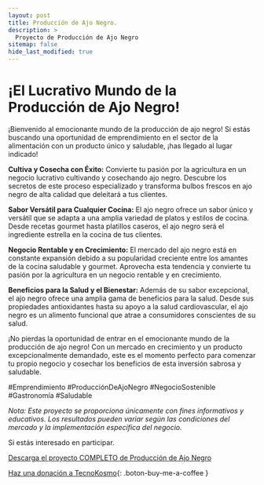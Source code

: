 ```yaml
---
layout: post
title: Producción de Ajo Negro.
description: >
  Proyecto de Producción de Ajo Negro
sitemap: false
hide_last_modified: true
---
```


# ¡El Lucrativo Mundo de la Producción de Ajo Negro!

¡Bienvenido al emocionante mundo de la producción de ajo negro! Si estás buscando una oportunidad de emprendimiento en el sector de la alimentación con un producto único y saludable, ¡has llegado al lugar indicado!

**Cultiva y Cosecha con Éxito:**
Convierte tu pasión por la agricultura en un negocio lucrativo cultivando y cosechando ajo negro. Descubre los secretos de este proceso especializado y transforma bulbos frescos en ajo negro de alta calidad que deleitará a tus clientes.

**Sabor Versátil para Cualquier Cocina:**
El ajo negro ofrece un sabor único y versátil que se adapta a una amplia variedad de platos y estilos de cocina. Desde recetas gourmet hasta platillos caseros, el ajo negro será el ingrediente estrella en la cocina de tus clientes.

**Negocio Rentable y en Crecimiento:**
El mercado del ajo negro está en constante expansión debido a su popularidad creciente entre los amantes de la cocina saludable y gourmet. Aprovecha esta tendencia y convierte tu pasión por la agricultura en un negocio rentable y en crecimiento.

**Beneficios para la Salud y el Bienestar:**
Además de su sabor excepcional, el ajo negro ofrece una amplia gama de beneficios para la salud. Desde sus propiedades antioxidantes hasta su apoyo a la salud cardiovascular, el ajo negro es un alimento funcional que atrae a consumidores conscientes de su salud.

¡No pierdas la oportunidad de entrar en el emocionante mundo de la producción de ajo negro! Con un mercado en crecimiento y un producto excepcionalmente demandado, este es el momento perfecto para comenzar tu propio negocio y cosechar los beneficios de esta inversión sabrosa y saludable.

#Emprendimiento #ProducciónDeAjoNegro #NegocioSostenible #Gastronomía #Saludable

*Nota: Este proyecto se proporciona únicamente con fines informativos y educativos. Los resultados pueden variar según las condiciones del mercado y la implementación específica del negocio.*

Si estás interesado en participar.

[Descarga el proyecto COMPLETO de Producción de Ajo Negro](https://www.dropbox.com/scl/fo/t2vhzeg0c1o16oxmkn10i/h?rlkey=mv5x2b2hngbjeyzgkz4de268h&dl=0)

[Haz una donación a TecnoKosmo](https://www.buymeacoffee.com/nain.taleb){: .boton-buy-me-a-coffee }

<object data="../produccionAjoNegro.pdf" width="100%" height="600" type='application/pdf'></object>
